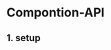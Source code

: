 <!--
 * @Author       : HyFun
 * @Date         : 2021-07-12 16:40:35
 * @Description  : Compontion-API readme
 * @LastEditors  : HyFun
 * @LastEditTime : 2021-07-12 18:06:16
-->
# Compontion-API
## 1. setup
